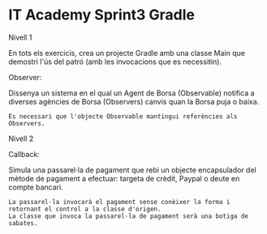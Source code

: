 # IT Academy Sprint3 Gradle

Nivell 1

En tots els exercicis, crea un projecte Gradle amb una classe Main que demostri l'ús del patró (amb les invocacions que es necessitin).

Observer:

Dissenya un sistema en el qual un Agent de Borsa (Observable) notifica a diverses agències de Borsa (Observers) canvis quan la Borsa puja o baixa.

    És necessari que l'objecte Observable mantingui referències als Observers.

Nivell 2

Callback:

Simula una passarel·la de pagament que rebi un objecte encapsulador del mètode de pagament a efectuar: targeta de crèdit, Paypal o deute en compte bancari.

    La passarel·la invocarà el pagament sense conèixer la forma i retornant el control a la classe d'origen.
    La classe que invoca la passarel·la de pagament serà una botiga de sabates.

